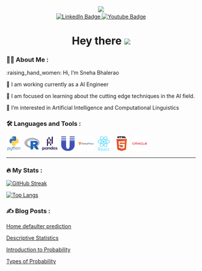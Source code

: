 <div id="header" align="center">
  <img src="https://media.giphy.com/media/M9gbBd9nbDrOTu1Mqx/giphy.gif" width="100"/>
</div>


<div id="badges" align="center">
  <a href="https://www.linkedin.com/in/sneha-bhalerao-ab881922/">
    <img src="https://img.shields.io/badge/LinkedIn-blue?style=for-the-badge&logo=linkedin&logoColor=white" alt="LinkedIn Badge"/>
  </a>
  <a href="https://www.youtube.com/channel/UC3rcqXZQ7G7JLDmFi3HsOnA">
    <img src="https://img.shields.io/badge/YouTube-red?style=for-the-badge&logo=youtube&logoColor=white" alt="Youtube Badge"/>
  </a>
</div>
<div align="center">
<h1>
  Hey there
  <img src="https://media.giphy.com/media/hvRJCLFzcasrR4ia7z/giphy.gif" width="30px"/>
</h1>
</div>


### :woman_technologist: About Me :

:raising_hand_women: Hi, I’m Sneha Bhalerao 

:telescope: I am working currently as a AI Engineer

:seedling: I am focused on learning about the cutting edge techniques in the AI field.

:eyes: I’m interested in Artificial Intelligence and Computational Linguistics


### :hammer_and_wrench: Languages and Tools :
<div>
  <img src="https://github.com/devicons/devicon/blob/master/icons/python/python-original-wordmark.svg" title="Python"  alt="MySQL" width="40" height="40"/>&nbsp;
  <img src="https://github.com/devicons/devicon/blob/master/icons/r/r-original.svg" title="R" alt="R" width="40" height="40"/>&nbsp;
  <img src="https://github.com/devicons/devicon/blob/master/icons/pandas/pandas-original-wordmark.svg" title="Pandas" alt="Pandas" width="40" height="40"/>&nbsp;
  <img src="https://github.com/devicons/devicon/blob/master/icons/unix/unix-original.svg" title="Shell scripting in Unix" alt="Shell Scripting in Unix" width="40" height="40"/>&nbsp;
  <img src="https://github.com/devicons/devicon/blob/master/icons/tensorflow/tensorflow-original-wordmark.svg" title="Tensorflow" alt="Tensorflow" width="40" height="40"/>&nbsp;
  <img src="https://github.com/devicons/devicon/blob/master/icons/react/react-original-wordmark.svg" title="React" alt="React" width="40" height="40"/>&nbsp;
  <img src="https://github.com/devicons/devicon/blob/master/icons/html5/html5-original-wordmark.svg" title="HTML5" alt="HTML5" width="40" height="40"/>&nbsp;
  <img src="https://github.com/devicons/devicon/blob/master/icons/oracle/oracle-original.svg" title="Oracle 10g" alt="Oracle 10g" width="40" height="40"/>&nbsp;
</div>


---

### :fire: My Stats :

[![GitHub Streak](http://github-readme-streak-stats.herokuapp.com?user=Sneha1-1&theme=dark&background=000000)](https://git.io/streak-stats)


[![Top Langs](https://github-readme-stats.vercel.app/api/top-langs/?username=Sneha1-1)](https://github.com/anuraghazra/github-readme-stats)


### :writing_hand: Blog Posts :

<a href="https://medium.com/@sarabhalerao25/home-credit-default-risk-a1a56ee66f35">Home defaulter prediction </a>

<a href="https://medium.com/@sarabhalerao25/descriptive-statistics-572d31ae12f2">Descriptive Statistics</a>

<a href="https://medium.com/@sarabhalerao25/introduction-to-probability-part-i-9f9e0a7e1710">Introduction to Probability</a>

<a href="https://medium.com/@sarabhalerao25/types-of-probability-part-ii-9a4b5f52fbc8">Types of Probability</a>
